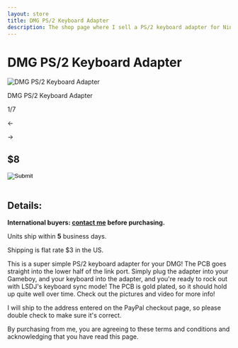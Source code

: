 ```yaml
---
layout: store
title: DMG PS/2 Keyboard Adapter
description: The shop page where I sell a PS/2 keyboard adapter for Nintendo Gameboy DMG
---
```

# DMG PS/2 Keyboard Adapter

<div class="gallery">
	<img src="{{ site.baseurl }}public/images/ps2/1.jpg" alt="DMG PS/2 Keyboard Adapter" id="gallery_image" onclick="cycle(1); return false;">
  <iframe id="video" width="640" height="426" src="https://www.youtube.com/embed/8VxoWhAUYBU?enablejsapi=1" frameborder="0" allowfullscreen style="display:none;"></iframe>
	<p id="gallery_subtitle">DMG PS/2 Keyboard Adapter</p>
	<p id="gallery_pos_text">1/7</p>
	<div id="gallery_nav">
		<p id="gallery_nav_left" onclick="cycle(0); return false;">←</p>
		<p id="gallery_nav_right" onclick="cycle(1); return false;">→</p>
	</div>
</div>

## $8

<table>
<form target="paypal" action="https://www.paypal.com/cgi-bin/webscr" method="post">
<input type="hidden" name="cmd" value="_s-xclick">
<input type="hidden" name="hosted_button_id" value="M2EHJRDQXW4Z2">
<input type="image" src="/public/images/addtocart.png" border="0" name="submit">
</form>
</table>

## Details:

**International buyers: [contact me](mailto:bro@catskull.net) before purchasing.**

Units ship within **5** business days.

Shipping is flat rate $3 in the US.

This is a super simple PS/2 keyboard adapter for your DMG! The PCB goes straight into the lower half of the link port. Simply plug the adapter into your Gameboy, and your keyboard into the adapter, and you're ready to rock out with LSDJ's keyboard sync mode! The PCB is gold plated, so it should hold up quite well over time. Check out the pictures and video for more info!

I will ship to the address entered on the PayPal checkout page, so please double check to make sure it's correct.

By purchasing from me, you are agreeing to these terms and conditions and acknowledging that you have read this page.

<script src="https://ajax.googleapis.com/ajax/libs/jquery/2.2.2/jquery.min.js"></script>
<script src="{{ site.baseurl }}public/js/ps2gallery.js"></script>
